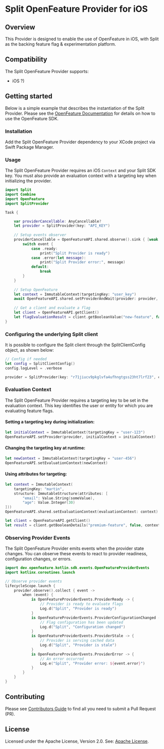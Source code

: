 # Split OpenFeature Provider for iOS

## Overview
This Provider is designed to enable the use of OpenFeature in iOS, with Split as the backing feature flag & experimentation platform.

## Compatibility
The Split OpenFeature Provider supports:
- iOS ?)

## Getting started
Below is a simple example that describes the instantiation of the Split Provider. Please see the [OpenFeature Documentation](https://docs.openfeature.dev/docs/reference/concepts/evaluation-api) for details on how to use the OpenFeature SDK.

### Installation

Add the Split OpenFeature Provider dependency to your XCode project via Swift Package Manager.

### Usage

The Split OpenFeature Provider requires an iOS `Context` and your Split SDK key. You must also provide an evaluation context with a targeting key when initializing the provider.

```swift
import Split
import Combine
import OpenFeature
import SplitProvider

Task {

    var providerCancellable: AnyCancellable?
    let provider = SplitProvider(key: "API_KEY")
    
    // Setup events observer
    providerCancellable = OpenFeatureAPI.shared.observe().sink { [weak self] event in
        switch event {
            case .ready:
                print("Split Provider is ready")
            case .error(let message):
                print("Split Provider error:", message)
            default:
                break
        }
    }
    
    // Setup OpenFeature
    let context = ImmutableContext(targetingKey: "user_key")
    await OpenFeatureAPI.shared.setProviderAndWait(provider: provider, initialContext: context)
    
    // Get a client and evaluate a flag
    let client = OpenFeatureAPI.getClient()
    let flagEvaluationResult = client.getBooleanValue("new-feature", false)
}
```

### Configuring the underlying Split client

It is possible to configure the Split client through the SplitClientConfig object, as shown below:

```swift
// Config if needed
let config = SplitClientConfig()
config.logLevel = .verbose

provider = SplitProvider(key: "r71jiucv9pkglvfa4ufhngtgss23ht7lrf23", config: config)
```

### Evaluation Context

The Split OpenFeature Provider requires a targeting key to be set in the evaluation context. This key identifies the user or entity for which you are evaluating feature flags.

#### Setting a targeting key during initialization:

```swift
let initialContext = ImmutableContext(targetingKey = "user-123")
OpenFeatureAPI.setProvider(provider, initialContext = initialContext)
```

#### Changing the targeting key at runtime:

```swift
let newContext = ImmutableContext(targetingKey = "user-456")
OpenFeatureAPI.setEvaluationContext(newContext)
```

#### Using attributes for targeting:

```swift
let context = ImmutableContext(
    targetingKey: "martin", 
    structure: ImmutableStructure(attributes: [ 
        "email": Value.String(someValue),
        "age": Value.Integer(30)
]))
OpenFeatureAPI.shared.setEvaluationContext(evaluationContext: context)

let client = OpenFeatureAPI.getClient()
let result = client.getBooleanDetails("premium-feature", false, context)
```

### Observing Provider Events

The Split OpenFeature Provider emits events when the provider state changes. You can observe these events to react to provider readiness, configuration changes, or errors.

```swift
import dev.openfeature.kotlin.sdk.events.OpenFeatureProviderEvents
import kotlinx.coroutines.launch

// Observe provider events
lifecycleScope.launch {
    provider.observe().collect { event ->
        when (event) {
            is OpenFeatureProviderEvents.ProviderReady -> {
                // Provider is ready to evaluate flags
                Log.d("Split", "Provider is ready")
            }
            is OpenFeatureProviderEvents.ProviderConfigurationChanged -> {
                // Flag configuration has been updated
                Log.d("Split", "Configuration changed")
            }
            is OpenFeatureProviderEvents.ProviderStale -> {
                // Provider is serving cached data
                Log.d("Split", "Provider is stale")
            }
            is OpenFeatureProviderEvents.ProviderError -> {
                // An error occurred
                Log.e("Split", "Provider error: ${event.error}")
            }
        }
    }
}
```

## Contributing
Please see [Contributors Guide](CONTRIBUTORS-GUIDE.md) to find all you need to submit a Pull Request (PR).

## License
Licensed under the Apache License, Version 2.0. See: [Apache License](http://www.apache.org/licenses/LICENSE-2.0).
